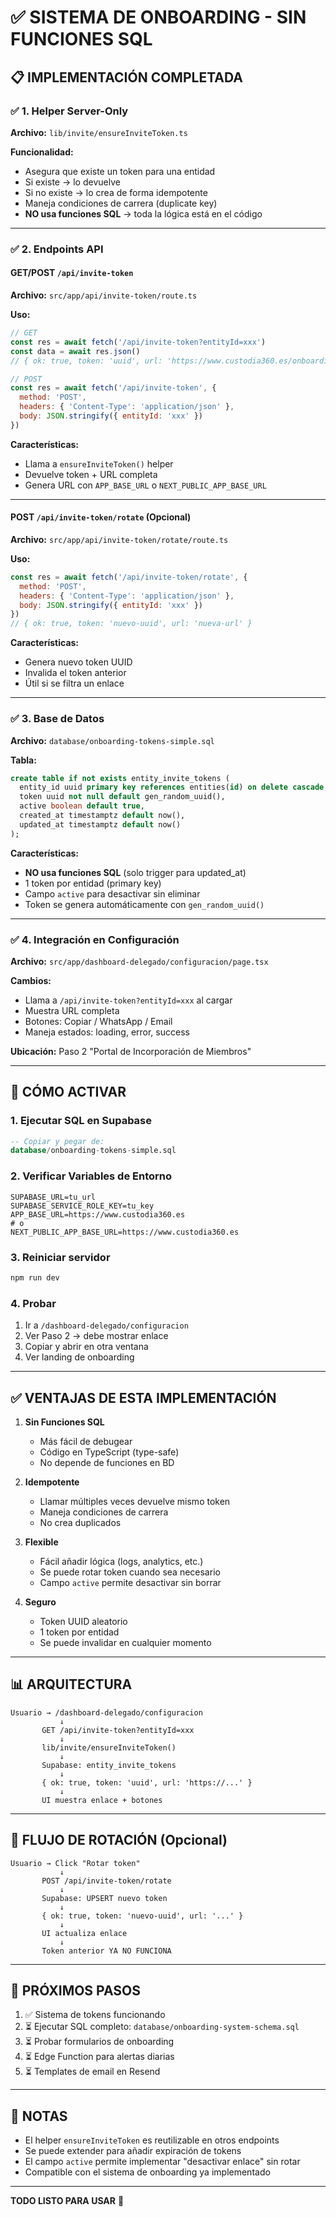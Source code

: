 # ✅ SISTEMA DE ONBOARDING - SIN FUNCIONES SQL

## 📋 IMPLEMENTACIÓN COMPLETADA

### ✅ 1. Helper Server-Only
**Archivo:** `lib/invite/ensureInviteToken.ts`

**Funcionalidad:**
- Asegura que existe un token para una entidad
- Si existe → lo devuelve
- Si no existe → lo crea de forma idempotente
- Maneja condiciones de carrera (duplicate key)
- **NO usa funciones SQL** → toda la lógica está en el código

---

### ✅ 2. Endpoints API

#### **GET/POST `/api/invite-token`**
**Archivo:** `src/app/api/invite-token/route.ts`

**Uso:**
```javascript
// GET
const res = await fetch('/api/invite-token?entityId=xxx')
const data = await res.json()
// { ok: true, token: 'uuid', url: 'https://www.custodia360.es/onboarding/xxx/uuid' }

// POST
const res = await fetch('/api/invite-token', {
  method: 'POST',
  headers: { 'Content-Type': 'application/json' },
  body: JSON.stringify({ entityId: 'xxx' })
})
```

**Características:**
- Llama a `ensureInviteToken()` helper
- Devuelve token + URL completa
- Genera URL con `APP_BASE_URL` o `NEXT_PUBLIC_APP_BASE_URL`

---

#### **POST `/api/invite-token/rotate`** (Opcional)
**Archivo:** `src/app/api/invite-token/rotate/route.ts`

**Uso:**
```javascript
const res = await fetch('/api/invite-token/rotate', {
  method: 'POST',
  headers: { 'Content-Type': 'application/json' },
  body: JSON.stringify({ entityId: 'xxx' })
})
// { ok: true, token: 'nuevo-uuid', url: 'nueva-url' }
```

**Características:**
- Genera nuevo token UUID
- Invalida el token anterior
- Útil si se filtra un enlace

---

### ✅ 3. Base de Datos

**Archivo:** `database/onboarding-tokens-simple.sql`

**Tabla:**
```sql
create table if not exists entity_invite_tokens (
  entity_id uuid primary key references entities(id) on delete cascade,
  token uuid not null default gen_random_uuid(),
  active boolean default true,
  created_at timestamptz default now(),
  updated_at timestamptz default now()
);
```

**Características:**
- **NO usa funciones SQL** (solo trigger para updated_at)
- 1 token por entidad (primary key)
- Campo `active` para desactivar sin eliminar
- Token se genera automáticamente con `gen_random_uuid()`

---

### ✅ 4. Integración en Configuración

**Archivo:** `src/app/dashboard-delegado/configuracion/page.tsx`

**Cambios:**
- Llama a `/api/invite-token?entityId=xxx` al cargar
- Muestra URL completa
- Botones: Copiar / WhatsApp / Email
- Maneja estados: loading, error, success

**Ubicación:** Paso 2 "Portal de Incorporación de Miembros"

---

## 🚀 CÓMO ACTIVAR

### 1. Ejecutar SQL en Supabase

```sql
-- Copiar y pegar de:
database/onboarding-tokens-simple.sql
```

### 2. Verificar Variables de Entorno

```env
SUPABASE_URL=tu_url
SUPABASE_SERVICE_ROLE_KEY=tu_key
APP_BASE_URL=https://www.custodia360.es
# o
NEXT_PUBLIC_APP_BASE_URL=https://www.custodia360.es
```

### 3. Reiniciar servidor

```bash
npm run dev
```

### 4. Probar

1. Ir a `/dashboard-delegado/configuracion`
2. Ver Paso 2 → debe mostrar enlace
3. Copiar y abrir en otra ventana
4. Ver landing de onboarding

---

## ✅ VENTAJAS DE ESTA IMPLEMENTACIÓN

1. **Sin Funciones SQL**
   - Más fácil de debugear
   - Código en TypeScript (type-safe)
   - No depende de funciones en BD

2. **Idempotente**
   - Llamar múltiples veces devuelve mismo token
   - Maneja condiciones de carrera
   - No crea duplicados

3. **Flexible**
   - Fácil añadir lógica (logs, analytics, etc.)
   - Se puede rotar token cuando sea necesario
   - Campo `active` permite desactivar sin borrar

4. **Seguro**
   - Token UUID aleatorio
   - 1 token por entidad
   - Se puede invalidar en cualquier momento

---

## 📊 ARQUITECTURA

```
Usuario → /dashboard-delegado/configuracion
           ↓
       GET /api/invite-token?entityId=xxx
           ↓
       lib/invite/ensureInviteToken()
           ↓
       Supabase: entity_invite_tokens
           ↓
       { ok: true, token: 'uuid', url: 'https://...' }
           ↓
       UI muestra enlace + botones
```

---

## 🔄 FLUJO DE ROTACIÓN (Opcional)

```
Usuario → Click "Rotar token"
           ↓
       POST /api/invite-token/rotate
           ↓
       Supabase: UPSERT nuevo token
           ↓
       { ok: true, token: 'nuevo-uuid', url: '...' }
           ↓
       UI actualiza enlace
           ↓
       Token anterior YA NO FUNCIONA
```

---

## 🎯 PRÓXIMOS PASOS

1. ✅ Sistema de tokens funcionando
2. ⏳ Ejecutar SQL completo: `database/onboarding-system-schema.sql`
3. ⏳ Probar formularios de onboarding
4. ⏳ Edge Function para alertas diarias
5. ⏳ Templates de email en Resend

---

## 📝 NOTAS

- El helper `ensureInviteToken` es reutilizable en otros endpoints
- Se puede extender para añadir expiración de tokens
- El campo `active` permite implementar "desactivar enlace" sin rotar
- Compatible con el sistema de onboarding ya implementado

---

**TODO LISTO PARA USAR** 🚀
